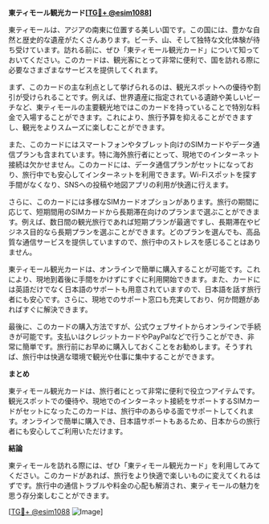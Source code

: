 **東ティモール観光カード[[TG💪+ @esim1088](https://t.me/s/esim1088)]**

東ティモールは、アジアの南東に位置する美しい国です。この国には、豊かな自然と歴史的な遺産がたくさんあります。ビーチ、山、そして独特な文化体験が待ち受けています。訪れる前に、ぜひ「東ティモール観光カード」について知っておいてください。このカードは、観光客にとって非常に便利で、国を訪れる際に必要なさまざまなサービスを提供してくれます。

まず、このカードの主な利点として挙げられるのは、観光スポットへの優待や割引が受けられることです。例えば、世界遺産に指定されている遺跡や美しいビーチなど、東ティモールの主要観光地ではこのカードを持っていることで特別な料金で入場することができます。これにより、旅行予算を抑えることができますし、観光をよりスムーズに楽しむことができます。

また、このカードにはスマートフォンやタブレット向けのSIMカードやデータ通信プランも含まれています。特に海外旅行者にとって、現地でのインターネット接続は欠かせません。このカードには、データ通信プランがセットになっており、旅行中でも安心してインターネットを利用できます。Wi-Fiスポットを探す手間がなくなり、SNSへの投稿や地図アプリの利用が快適に行えます。

さらに、このカードには多様なSIMカードオプションがあります。旅行の期間に応じて、短期間用のSIMカードから長期滞在向けのプランまで選ぶことができます。例えば、数日間の観光旅行であれば短期プランが最適ですし、長期滞在やビジネス目的なら長期プランを選ぶことができます。どのプランを選んでも、高品質な通信サービスを提供していますので、旅行中のストレスを感じることはありません。

東ティモール観光カードは、オンラインで簡単に購入することが可能です。これにより、現地到着後に手間をかけずにすぐに利用開始できます。また、カードには英語だけでなく日本語のサポートも用意されていますので、日本語を話す旅行者にも安心です。さらに、現地でのサポート窓口も充実しており、何か問題があればすぐに解決できます。

最後に、このカードの購入方法ですが、公式ウェブサイトからオンラインで手続きが可能です。支払いはクレジットカードやPayPalなどで行うことができ、非常に簡単です。旅行前にお早めに購入しておくことをお勧めします。そうすれば、旅行中は快適な環境で観光や仕事に集中することができます。

**まとめ**

東ティモール観光カードは、旅行者にとって非常に便利で役立つアイテムです。観光スポットでの優待や、現地でのインターネット接続をサポートするSIMカードがセットになったこのカードは、旅行中のあらゆる面でサポートしてくれます。オンラインで簡単に購入でき、日本語サポートもあるため、日本からの旅行者にも安心してご利用いただけます。

**結論**

東ティモールを訪れる際には、ぜひ「東ティモール観光カード」を利用してみてください。このカードがあれば、旅行をより快適で楽しいものに変えてくれるはずです。旅行中の通信トラブルや料金の心配も解消され、東ティモールの魅力を思う存分楽しむことができます。

[[TG💪+ @esim1088](https://t.me/s/esim1088) ![Image](https://i.postimg.cc/Y0z9fWf4/image.png)]